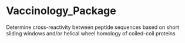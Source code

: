 # Vaccinology_Package
Determine cross-reactivity between peptide sequences based on short sliding windows and/or helical wheel homology of coiled-coil proteins
